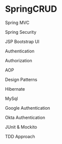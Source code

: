 # SpringCRUD
Spring MVC

Spring Security

JSP Bootstrap UI

Authentication

Authorization

AOP

Design Patterns

Hibernate

MySql

Google Authentication

Okta Authentication

JUnit & Mockito

TDD Approach

